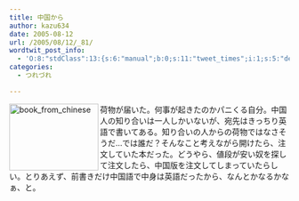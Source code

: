 ```yaml
---
title: 中国から
author: kazu634
date: 2005-08-12
url: /2005/08/12/_81/
wordtwit_post_info:
  - 'O:8:"stdClass":13:{s:6:"manual";b:0;s:11:"tweet_times";i:1;s:5:"delay";i:0;s:7:"enabled";i:1;s:10:"separation";s:2:"60";s:7:"version";s:3:"3.7";s:14:"tweet_template";b:0;s:6:"status";i:2;s:6:"result";a:0:{}s:13:"tweet_counter";i:2;s:13:"tweet_log_ids";a:1:{i:0;i:1939;}s:9:"hash_tags";a:0:{}s:8:"accounts";a:1:{i:0;s:7:"kazu634";}}'
categories:
  - つれづれ

---
```

<div class="section">
<p>
<a href="http://image.blog.livedoor.jp/simoom634/imgs/9/c/9cbe35b5.jpg" onclick="__gaTracker('send', 'event', 'outbound-article', 'http://image.blog.livedoor.jp/simoom634/imgs/9/c/9cbe35b5.jpg', '');" target="_blank"><img width="160" align="left" alt="book_from_chinese" src="http://image.blog.livedoor.jp/simoom634/imgs/9/c/9cbe35b5-s.jpg" class="pict" height="120" border="0" /></a>荷物が届いた。何事が起きたのかパニくる自分。中国人の知り合いは一人しかいないが、宛先はきっちり英語で書いてある。知り合いの人からの荷物ではなさそうだ…では誰だ？そんなこと考えながら開けたら、注文していた本だった。どうやら、値段が安い奴を探して注文したら、中国版を注文してしまっていたらしい。とりあえず、前書きだけ中国語で中身は英語だったから、なんとかなるかなぁ、と。
</p>
</div>
